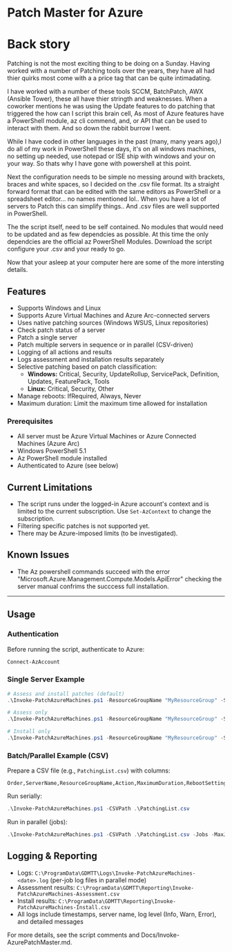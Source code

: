 # Patch Master for Azure

# Back story

Patching is not the most exciting thing to be doing on a Sunday. Having worked with a number of Patching tools over the years, they have all had thier quirks most come with a a price tag that can be quite intimadating. 

I have worked with a number of these tools SCCM, BatchPatch, AWX (Ansible Tower), these all have thier stringth and weaknesses. When a coworker mentions he was using the Update features to do patching that triggered the how can I script this brain cell, As most of Azure features have a PowerShell module, az cli commend, and, or API that can be used to interact with them. And so down the rabbit burrow I went. 

While I have coded in other languages in the past (many, many years ago),I do all of my work in PowerShell these days, it's on all windows machines, no setting up needed, use notepad or ISE ship with windows and your on your way. So thats why I have gone with powershell at this point. 

Next the configuration needs to be simple no messing around with brackets, braces and white spaces, so I decided on the .csv file format. Its a straight forward format that can be edited with the same editors as PowerShell or a spreadsheet editor... no names mentioned lol.. When you have a lot of servers to Patch this can simplify things.. And .csv files are well supported in PowerShell. 

The the script itself, need to be self contained. No modules that would need to be updated and as few dependcies as possible. At this time the only dependcies are the official az PowerShell Modules. Download the script configure your .csv and your ready to go. 

Now that your asleep at your computer here are some of the more intersting details.

## Features

- Supports Windows and Linux
- Supports Azure Virtual Machines and Azure Arc-connected servers
- Uses native patching sources (Windows WSUS, Linux repositories)
- Check patch status of a server
- Patch a single server
- Patch multiple servers in sequence or in parallel (CSV-driven)
- Logging of all actions and results
- Logs assessment and installation results separately
- Selective patching based on patch classification:
  - **Windows:** Critical, Security, UpdateRollup, ServicePack, Definition, Updates, FeaturePack, Tools
  - **Linux:** Critical, Security, Other
- Manage reboots: IfRequired, Always, Never
- Maximum duration: Limit the maximum time allowed for installation

### Prerequisites
- All server must be Azure Virtual Machines or Azure Connected Machines (Azure Arc)
- Windows PowerShell 5.1
- Az PowerShell module installed
- Authenticated to Azure (see below)

## Current Limitations

- The script runs under the logged-in Azure account's context and is limited to the current subscription. Use `Set-AzContext` to change the subscription.
- Filtering specific patches is not supported yet.
- There may be Azure-imposed limits (to be investigated).

## Known Issues
- The Az powershell commands succeed with the error 
    "Microsoft.Azure.Management.Compute.Models.ApiError"
    checking the server manual confrims the succcess full installation. 
---

## Usage

### Authentication
Before running the script, authenticate to Azure:

```powershell
Connect-AzAccount
```

### Single Server Example

```powershell
# Assess and install patches (default)
.\Invoke-PatchAzureMachines.ps1 -ResourceGroupName "MyResourceGroup" -ServerName "MyVM"

# Assess only
.\Invoke-PatchAzureMachines.ps1 -ResourceGroupName "MyResourceGroup" -ServerName "MyVM" -AssessOnly

# Install only
.\Invoke-PatchAzureMachines.ps1 -ResourceGroupName "MyResourceGroup" -ServerName "MyVM" -InstallOnly
```

### Batch/Parallel Example (CSV)

Prepare a CSV file (e.g., `PatchingList.csv`) with columns:

```
Order,ServerName,ResourceGroupName,Action,MaximumDuration,RebootSetting,WindowsClassificationsToInclude,LinuxClassificationsToInclude
```

Run serially:

```powershell
.\Invoke-PatchAzureMachines.ps1 -CSVPath .\PatchingList.csv
```

Run in parallel (jobs):

```powershell
.\Invoke-PatchAzureMachines.ps1 -CSVPath .\PatchingList.csv -Jobs -MaxJobs 3
```

## Logging & Reporting

- Logs: `C:\ProgramData\GDMTT\Logs\Invoke-PatchAzureMachines-<date>.log` (per-job log files in parallel mode)
- Assessment results: `C:\ProgramData\GDMTT\Reporting\Invoke-PatchAzureMachines-Assessment.csv`
- Install results: `C:\ProgramData\GDMTT\Reporting\Invoke-PatchAzureMachines-Install.csv`
- All logs include timestamps, server name, log level (Info, Warn, Error), and detailed messages



For more details, see the script comments and Docs/Invoke-AzurePatchMaster.md.


